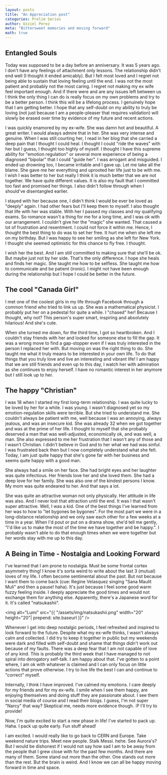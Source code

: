 ```yaml
---
layout: posts
title: "An Appreciation post"
categories: Prelim Series
author: Uzziel Perez
meta: "Bittersweet memories and moving forward"
math: true
---
```


## Entangled Souls

Today was supposed to be a day before an anniversary. It was 5 years ago. I don't have any feelings of attachment only lessons. The relationship didn't end well (I thought it ended amicably). But I felt most loved and I regret not being able to sustain that loving feeling until the end. I was not the most patient and probably not the most caring. I regret not making my ex wife feel important enough. And if there were and are any issues left between us I think the only thing I can do is really focus on my own problems and try to be a better person. I think this will be a lifelong process. I genuinely hope that I am getting better. I hope that any self-doubt on my ability to truly be loving (not just because I am a people-pleaser that requires validation) will slowly be erased over time by evidence of my future and recent actions.

I was quickly enamored by my ex-wife. She was damn hot and beautiful. A great writer. I would always admire that in her. She was very intense and genuine. When I was still courting her, I read in her blog that she carried a deep pain that I thought I could heal. I thought I could "ride the waves" with her but I guess, I thought too highly of myself. I thought I have this supreme ability for "emotion regulation" or several more experience of being a diagnosed "bipolar" that I could "guide her". I was arrogant and misguided. I ended up drowning too, I became irritable and I gave up. Let me take all the blame. She gave me her everything and uprooted her life just to be with me. I wish I was better to her but really I think it is much better that we are not together. We have quite different values. It is also my fault that I committed too fast and promised her things. I also didn't follow through when I should've disentangled earlier.

I stayed with her because one, I didn't think I would be ever be loved as "deeply" again. I had other fears but I'll keep them to myself. I also thought that life with her was stable. With her I passed my classes and my qualifying exams. So romance wasn't a thing for me for a long time, and I was ok with our arrangement. I couldn't give her the "magic" she wanted. That caused a lot of frustration and resentment. I could not force it within me. Hence, I thought the best thing to do was to set her free. It hurt me when she left me on my birthday. But I was happy to see her smiling as she left for New York. I thought she seemed optimistic for this chance to fly free. I thought.

I wish her the best. And I am still committed to making sure that she'll be ok. But maybe just not by her side. That's the only difference. I hope she heals and finds her magic. She taught me how to be selfless. She taught me how to communicate and be patient (ironic). I might not have been enough during the relationship but I hope I could be better in the future.


## The cool "Canada Girl"

I met one of the coolest girls in my life through Facebook through a common friend who tried to link us up. She was a mathematical physicist. I probably put her on a pedestal for quite a while. I "chased" her! Because I thought, why not? This person's super smart, inspiring and absolutely hilarious! And she's cute.

When she turned me down, for the third time, I got so heartbroken. And I couldn't stay friends with her and looked for someone else to fill the gap. It was a wrong move to find a gap-stopper even if I was truly interested in the person I replaced her with. But moving on was the right thing to do. She taught me what it truly means to be interested in your own life. To do that things that you truly love and live an interesting and vibrant life! I am happy that we are still friends and even up to this day, I watch her with admiration as she continues to enjoy herself. I have no romantic interest in her anymore but I still look up to her.

## The happy "Christian"

I was 18 when I started my first long-term relationship. I was quite lucky to be loved by her for a while. I was young. I wasn't diagnosed yet so my emotion-regulation skills were terrible. But she tried to understand me. She couldn't always be patient with me, well because I was an annoying, always jealous, and was an insecure kid. She was already 32 when we got together and was at the prime of her life. I thought to myself that she probably deserved a man that was well-adjusted, economically ok, and was well, a man. She also expressed to me her frustration that I wasn't any of those and I wasn't Christian. I didn't believe in God and to her what we had was sinful. I was frustrated back then but I now completely understand what she felt. Today, I am just quite happy that she's gone far with her business and seems quite happy with a good man.

She always had a smile on her face. She had bright eyes and her laughter was quite infectious. Her friends love her and she loved them. She had a deep love for her family. She was also one of the kindest persons I know. My mom was quite endeared to her. And that says a lot.

She was quite an attractive woman not only physically. Her attitude in life was also. And I never lost that attraction until the end. It was I that wasn't super attractive. Well, I was a kid. One of the best things I've learned from her was to how to "let bygones be bygones". For the most part we were in a long-distance relationship and we only saw each other for a few weeks at a time in a year. When I'd pout or put on a drama show, she'd tell me gently, "I'd like us to make the most of the time we have together and be happy.". I probably wasn't able to do that enough times when we were together but her words stay with me up to this day.

## A Being in Time - Nostalgia and Looking Forward
I've learned that I am prone to nostalgia. Must be some frontal cortex asymmetry thing! I know it's sorta weird to write about the last 3 (mutual) loves of my life. I often become sentimental about the past. But not because I want them to come back (cue: Regine Velasquez singing "Sana Maulit Muli" and then a pause! haha). It's just because I feel some good warm fuzzy feeling inside. I deeply appreciate the good times and would not exchange them for anything else. Apparently, there's a Japanese word for it. It's called "natsukashii".

<img alt="Lumi" src="{{ "/assets/img/natsukashii.png" width="20" height="20"| prepend: site.baseurl }}" />

Whenever I get into deep nostalgic periods, I feel refreshed and inspired to look forward to the future. Despite what my ex-wife thinks, I wasn't always calm and collected. I did try to keep it together in public but my weekends were dark and filled with self-doubt and shame that things didn't work out because of my faults. There was a deep fear that I am not capable of love of any kind. This is probably the third week that I have managed to not spiral into derogatory self-talk. I am happy about that. I've gotten to a point where, I am ok with whatever is claimed and I can only focus on little actions that prove otherwise. I try to live life the best I can and continue to "correct" myself.

Internally, I think I have improved. I've calmed my emotions. I care deeply for my friends and for my ex-wife. I smile when I see them happy, are enjoying themselves and doing stuff they are passionate about. I see them in social media of course and I read their blogs. I guess, I'm not super "Narcy" that way? Skeptical me, needs more evidence though. :P I'll try to provide!

Now, I'm quite excited to start a new phase in life! I've started to pack up. Haha. I pack up quite early. Fun stuff ahead!

I am excited. I would really like to go back to CERN and Europe. Take weekend nature trips. Meet new people. Stalk Messi. hehe. See Aurora's? But I would be dishonest if I would not say how sad I am to be away from the people that I grew close with for the past few months. And there are many of them. Some stand out more than the other. One stands out more than the rest. But the brain is weird. And I know we can all be happy moving forward in time and space. 
